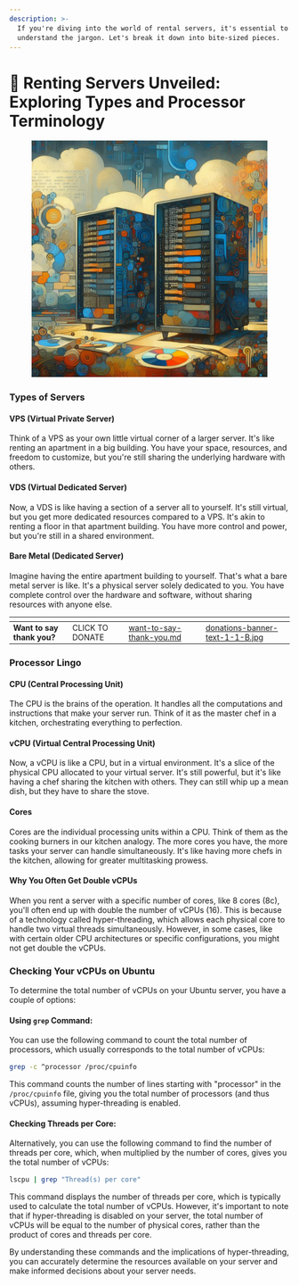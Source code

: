 ```yaml
---
description: >-
  If you're diving into the world of rental servers, it's essential to
  understand the jargon. Let's break it down into bite-sized pieces.
---
```


# 👀 Renting Servers Unveiled: Exploring Types and Processor Terminology

<figure><img src="../../.gitbook/assets/_c62bc411-9e46-4fe2-82a1-fba2d241f657.jpeg" alt=""><figcaption></figcaption></figure>

### Types of Servers

#### VPS (Virtual Private Server)

Think of a VPS as your own little virtual corner of a larger server. It's like renting an apartment in a big building. You have your space, resources, and freedom to customize, but you're still sharing the underlying hardware with others.

#### VDS (Virtual Dedicated Server)

Now, a VDS is like having a section of a server all to yourself. It's still virtual, but you get more dedicated resources compared to a VPS. It's akin to renting a floor in that apartment building. You have more control and power, but you're still in a shared environment.

#### Bare Metal (Dedicated Server)

Imagine having the entire apartment building to yourself. That's what a bare metal server is like. It's a physical server solely dedicated to you. You have complete control over the hardware and software, without sharing resources with anyone else.

<table data-card-size="large" data-column-title-hidden data-view="cards" data-full-width="false"><thead><tr><th></th><th></th><th data-hidden data-card-target data-type="content-ref"></th><th data-hidden></th><th data-hidden data-card-cover data-type="files"></th></tr></thead><tbody><tr><td><strong>Want to say thank you?</strong></td><td>CLICK TO DONATE</td><td><a href="../../want-to-say-thank-you.md">want-to-say-thank-you.md</a></td><td></td><td><a href="../../.gitbook/assets/donations-banner-text-1-1-B.jpg">donations-banner-text-1-1-B.jpg</a></td></tr></tbody></table>

### Processor Lingo

#### CPU (Central Processing Unit)

The CPU is the brains of the operation. It handles all the computations and instructions that make your server run. Think of it as the master chef in a kitchen, orchestrating everything to perfection.

#### vCPU (Virtual Central Processing Unit)

Now, a vCPU is like a CPU, but in a virtual environment. It's a slice of the physical CPU allocated to your virtual server. It's still powerful, but it's like having a chef sharing the kitchen with others. They can still whip up a mean dish, but they have to share the stove.

#### Cores

Cores are the individual processing units within a CPU. Think of them as the cooking burners in our kitchen analogy. The more cores you have, the more tasks your server can handle simultaneously. It's like having more chefs in the kitchen, allowing for greater multitasking prowess.

#### Why You Often Get Double vCPUs

When you rent a server with a specific number of cores, like 8 cores (8c), you'll often end up with double the number of vCPUs (16). This is because of a technology called hyper-threading, which allows each physical core to handle two virtual threads simultaneously. However, in some cases, like with certain older CPU architectures or specific configurations, you might not get double the vCPUs.

### Checking Your vCPUs on Ubuntu

To determine the total number of vCPUs on your Ubuntu server, you have a couple of options:

#### **Using `grep` Command**:&#x20;

You can use the following command to count the total number of processors, which usually corresponds to the total number of vCPUs:

```bash
grep -c ^processor /proc/cpuinfo
```

This command counts the number of lines starting with "processor" in the `/proc/cpuinfo` file, giving you the total number of processors (and thus vCPUs), assuming hyper-threading is enabled.

#### **Checking Threads per Core**:&#x20;

Alternatively, you can use the following command to find the number of threads per core, which, when multiplied by the number of cores, gives you the total number of vCPUs:

```bash
lscpu | grep "Thread(s) per core"
```

This command displays the number of threads per core, which is typically used to calculate the total number of vCPUs. However, it's important to note that if hyper-threading is disabled on your server, the total number of vCPUs will be equal to the number of physical cores, rather than the product of cores and threads per core.

By understanding these commands and the implications of hyper-threading, you can accurately determine the resources available on your server and make informed decisions about your server needs.
